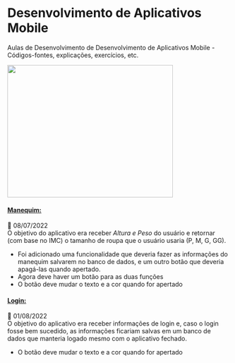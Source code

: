 # Desenvolvimento de Aplicativos Mobile
Aulas de Desenvolvimento de Desenvolvimento de Aplicativos Mobile - Códigos-fontes, explicações, exercícios, etc.

<img src="https://thumbs.gfycat.com/BlueAncientIndianelephant-size_restricted.gif" height="300px" width="375px">


<!--Aulas-->
<div id="aulas">

#### [Manequim:](https://github.com/avila444/androidProjetos/androidManequim) <br>
📅 08/07/2022<br>
O objetivo do aplicativo era receber *Altura e Peso* do usuário e retornar (com base no IMC) o tamanho de roupa que o usuário usaria (P, M, G, GG).
* Foi adicionado uma funcionalidade que deveria fazer as informações do manequim salvarem no banco de dados, e um outro botão que deveria apagá-las quando apertado.
* Agora deve haver um botão para as duas funções
* O botão deve mudar o texto e a cor quando for apertado

#### [Login:](https://github.com/avila444/androidProjetos/androidLogin) <br>
📅 01/08/2022<br>
O objetivo do aplicativo era receber informações de login e, caso o login fosse bem sucedido, as informações ficariam salvas em um banco de dados que manteria logado mesmo com o aplicativo fechado.
* O botão deve mudar o texto e a cor quando for apertado

</div>
<!--Aulas-->
